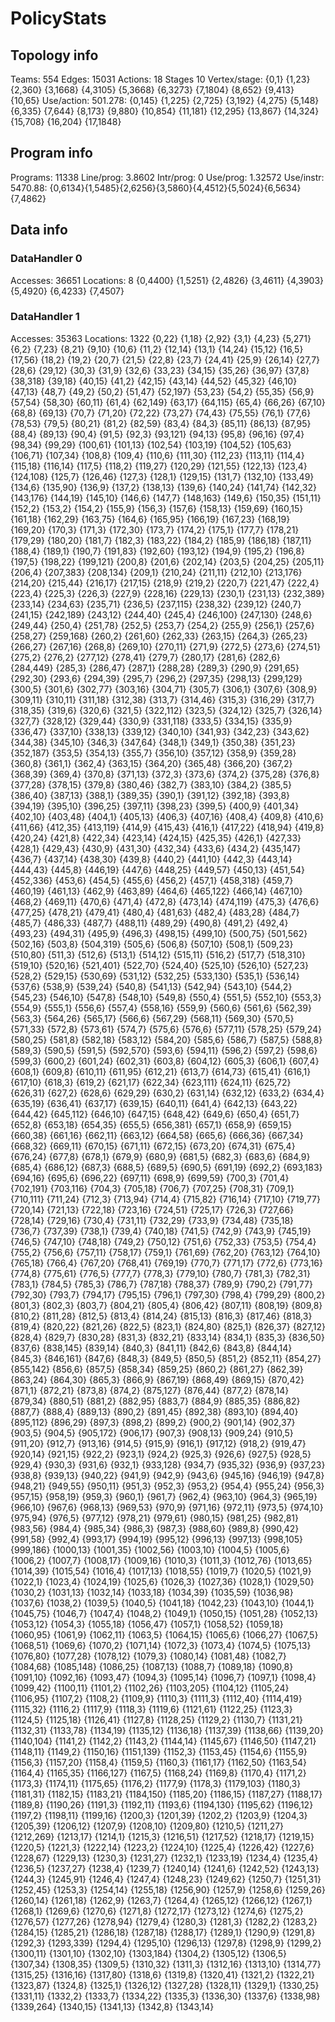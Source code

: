 # PolicyStats
## Topology info
Teams:		554
Edges:		15031
Actions:	18
Stages		10
Vertex/stage:	{0,1} {1,23} {2,360} {3,1668} {4,3105} {5,3668} {6,3273} {7,1804} {8,652} {9,413} {10,65} 
Use/action:	501.278: {0,145} {1,225} {2,725} {3,192} {4,275} {5,148} {6,335} {7,644} {8,173} {9,880} {10,854} {11,181} {12,295} {13,867} {14,324} {15,708} {16,204} {17,1848} 

## Program info
Programs:	11338
Line/prog:	3.8602
Intr/prog:	0
Use/prog:	1.32572
Use/instr:	5470.88: {0,6134}{1,5485}{2,6256}{3,5860}{4,4512}{5,5024}{6,5634}{7,4862}

## Data info

### DataHandler 0
Accesses:	36651
Locations:	8
{0,4400} {1,5251} {2,4826} {3,4611} {4,3903} {5,4920} {6,4233} {7,4507} 

### DataHandler 1
Accesses:	35363
Locations:	1322
{0,22} {1,18} {2,92} {3,1} {4,23} {5,271} {6,2} {7,23} {8,21} {9,10} {10,6} {11,2} {12,14} {13,1} {14,24} {15,12} {16,5} {17,56} {18,2} {19,2} {20,7} {21,5} {22,8} {23,7} {24,41} {25,9} {26,14} {27,7} {28,6} {29,12} {30,3} {31,9} {32,6} {33,23} {34,15} {35,26} {36,97} {37,8} {38,318} {39,18} {40,15} {41,2} {42,15} {43,14} {44,52} {45,32} {46,10} {47,13} {48,7} {49,2} {50,2} {51,47} {52,197} {53,23} {54,2} {55,35} {56,9} {57,54} {58,30} {60,11} {61,4} {62,149} {63,17} {64,115} {65,4} {66,26} {67,10} {68,8} {69,13} {70,7} {71,20} {72,22} {73,27} {74,43} {75,55} {76,1} {77,6} {78,53} {79,5} {80,21} {81,2} {82,59} {83,4} {84,3} {85,11} {86,13} {87,95} {88,4} {89,13} {90,4} {91,5} {92,3} {93,121} {94,13} {95,8} {96,16} {97,4} {98,34} {99,29} {100,61} {101,13} {102,54} {103,19} {104,52} {105,63} {106,71} {107,34} {108,8} {109,4} {110,6} {111,30} {112,23} {113,11} {114,4} {115,18} {116,14} {117,5} {118,2} {119,27} {120,29} {121,55} {122,13} {123,4} {124,108} {125,7} {126,46} {127,3} {128,1} {129,15} {131,7} {132,10} {133,49} {134,6} {135,90} {136,9} {137,2} {138,13} {139,6} {140,24} {141,74} {142,32} {143,176} {144,19} {145,10} {146,6} {147,7} {148,163} {149,6} {150,35} {151,11} {152,2} {153,2} {154,2} {155,9} {156,3} {157,6} {158,13} {159,69} {160,15} {161,18} {162,29} {163,75} {164,6} {165,95} {166,19} {167,23} {168,19} {169,20} {170,3} {171,3} {172,30} {173,7} {174,2} {175,1} {177,7} {178,21} {179,29} {180,20} {181,7} {182,3} {183,22} {184,2} {185,9} {186,18} {187,11} {188,4} {189,1} {190,7} {191,83} {192,60} {193,12} {194,9} {195,2} {196,8} {197,5} {198,22} {199,121} {200,8} {201,6} {202,14} {203,5} {204,25} {205,11} {206,4} {207,383} {208,134} {209,1} {210,24} {211,11} {212,10} {213,176} {214,20} {215,44} {216,17} {217,15} {218,9} {219,2} {220,7} {221,47} {222,4} {223,4} {225,3} {226,3} {227,9} {228,16} {229,13} {230,1} {231,13} {232,389} {233,14} {234,63} {235,71} {236,5} {237,115} {238,32} {239,12} {240,7} {241,15} {242,189} {243,12} {244,40} {245,4} {246,100} {247,130} {248,6} {249,44} {250,4} {251,78} {252,5} {253,7} {254,2} {255,9} {256,1} {257,6} {258,27} {259,168} {260,2} {261,60} {262,33} {263,15} {264,3} {265,23} {266,27} {267,16} {268,8} {269,10} {270,11} {271,9} {272,5} {273,6} {274,51} {275,2} {276,2} {277,12} {278,41} {279,7} {280,17} {281,6} {282,6} {284,449} {285,3} {286,47} {287,1} {288,28} {289,3} {290,9} {291,65} {292,30} {293,6} {294,39} {295,7} {296,2} {297,35} {298,13} {299,129} {300,5} {301,6} {302,77} {303,16} {304,71} {305,7} {306,1} {307,6} {308,9} {309,11} {310,11} {311,18} {312,38} {313,7} {314,46} {315,3} {316,29} {317,7} {318,35} {319,6} {320,6} {321,5} {322,112} {323,5} {324,12} {325,7} {326,14} {327,7} {328,12} {329,44} {330,9} {331,118} {333,5} {334,15} {335,9} {336,47} {337,10} {338,13} {339,12} {340,10} {341,93} {342,23} {343,62} {344,38} {345,10} {346,3} {347,64} {348,1} {349,1} {350,38} {351,23} {352,187} {353,5} {354,13} {355,7} {356,10} {357,12} {358,9} {359,28} {360,8} {361,1} {362,4} {363,15} {364,20} {365,48} {366,20} {367,2} {368,39} {369,4} {370,8} {371,13} {372,3} {373,6} {374,2} {375,28} {376,8} {377,28} {378,15} {379,8} {380,46} {382,7} {383,10} {384,2} {385,5} {386,40} {387,13} {388,1} {389,35} {390,1} {391,12} {392,18} {393,8} {394,19} {395,10} {396,25} {397,11} {398,23} {399,5} {400,9} {401,34} {402,10} {403,48} {404,1} {405,13} {406,3} {407,16} {408,4} {409,8} {410,6} {411,66} {412,35} {413,119} {414,9} {415,43} {416,1} {417,22} {418,94} {419,8} {420,24} {421,8} {422,34} {423,14} {424,15} {425,35} {426,1} {427,33} {428,1} {429,43} {430,9} {431,30} {432,34} {433,6} {434,2} {435,147} {436,7} {437,14} {438,30} {439,8} {440,2} {441,10} {442,3} {443,14} {444,43} {445,8} {446,19} {447,6} {448,25} {449,57} {450,13} {451,54} {452,336} {453,6} {454,5} {455,6} {456,2} {457,1} {458,318} {459,7} {460,19} {461,13} {462,9} {463,89} {464,6} {465,122} {466,14} {467,10} {468,2} {469,11} {470,6} {471,4} {472,8} {473,14} {474,119} {475,3} {476,6} {477,25} {478,21} {479,41} {480,4} {481,63} {482,4} {483,28} {484,7} {485,7} {486,33} {487,7} {488,11} {489,29} {490,8} {491,2} {492,4} {493,23} {494,31} {495,9} {496,3} {498,15} {499,10} {500,75} {501,562} {502,16} {503,8} {504,319} {505,6} {506,8} {507,10} {508,1} {509,23} {510,80} {511,3} {512,6} {513,1} {514,12} {515,11} {516,2} {517,7} {518,310} {519,10} {520,16} {521,401} {522,70} {524,40} {525,10} {526,10} {527,23} {528,2} {529,15} {530,69} {531,12} {532,25} {533,130} {535,1} {536,14} {537,6} {538,9} {539,24} {540,8} {541,13} {542,94} {543,10} {544,2} {545,23} {546,10} {547,8} {548,10} {549,8} {550,4} {551,5} {552,10} {553,3} {554,9} {555,1} {556,6} {557,4} {558,16} {559,9} {560,6} {561,6} {562,39} {563,3} {564,26} {565,17} {566,6} {567,29} {568,11} {569,30} {570,5} {571,33} {572,8} {573,61} {574,7} {575,6} {576,6} {577,11} {578,25} {579,24} {580,25} {581,8} {582,18} {583,12} {584,20} {585,6} {586,7} {587,5} {588,8} {589,3} {590,5} {591,5} {592,570} {593,6} {594,11} {596,2} {597,2} {598,6} {599,3} {600,2} {601,24} {602,31} {603,8} {604,12} {605,3} {606,1} {607,4} {608,1} {609,8} {610,11} {611,95} {612,21} {613,7} {614,73} {615,41} {616,1} {617,10} {618,3} {619,2} {621,17} {622,34} {623,111} {624,11} {625,72} {626,31} {627,2} {628,6} {629,29} {630,2} {631,14} {632,12} {633,2} {634,4} {635,19} {636,41} {637,17} {639,15} {640,11} {641,4} {642,13} {643,22} {644,42} {645,112} {646,10} {647,15} {648,42} {649,6} {650,4} {651,7} {652,8} {653,18} {654,35} {655,5} {656,381} {657,1} {658,9} {659,15} {660,38} {661,16} {662,11} {663,12} {664,58} {665,6} {666,36} {667,34} {668,32} {669,11} {670,15} {671,11} {672,15} {673,20} {674,31} {675,4} {676,24} {677,8} {678,1} {679,9} {680,9} {681,5} {682,3} {683,6} {684,9} {685,4} {686,12} {687,3} {688,5} {689,5} {690,5} {691,19} {692,2} {693,183} {694,16} {695,6} {696,22} {697,11} {698,9} {699,59} {700,3} {701,4} {702,191} {703,116} {704,3} {705,18} {706,7} {707,25} {708,31} {709,1} {710,111} {711,24} {712,3} {713,94} {714,4} {715,82} {716,14} {717,10} {719,77} {720,14} {721,13} {722,18} {723,16} {724,51} {725,17} {726,3} {727,66} {728,14} {729,16} {730,4} {731,11} {732,29} {733,9} {734,48} {735,18} {736,7} {737,39} {738,1} {739,4} {740,18} {741,5} {742,9} {743,9} {745,19} {746,5} {747,10} {748,18} {749,2} {750,12} {751,6} {752,33} {753,5} {754,4} {755,2} {756,6} {757,11} {758,17} {759,1} {761,69} {762,20} {763,12} {764,10} {765,18} {766,4} {767,20} {768,41} {769,19} {770,7} {771,17} {772,6} {773,16} {774,8} {775,61} {776,5} {777,7} {778,3} {779,10} {780,7} {781,3} {782,31} {783,1} {784,5} {785,3} {786,7} {787,18} {788,37} {789,9} {790,2} {791,77} {792,30} {793,7} {794,17} {795,15} {796,1} {797,30} {798,4} {799,29} {800,2} {801,3} {802,3} {803,7} {804,21} {805,4} {806,42} {807,11} {808,19} {809,8} {810,2} {811,28} {812,5} {813,4} {814,24} {815,13} {816,3} {817,46} {818,3} {819,4} {820,22} {821,26} {822,5} {823,1} {824,80} {825,1} {826,37} {827,12} {828,4} {829,7} {830,28} {831,3} {832,21} {833,14} {834,1} {835,3} {836,50} {837,6} {838,145} {839,14} {840,3} {841,11} {842,6} {843,8} {844,14} {845,3} {846,161} {847,6} {848,3} {849,5} {850,5} {851,2} {852,11} {854,27} {855,142} {856,6} {857,5} {858,34} {859,25} {860,2} {861,27} {862,39} {863,24} {864,30} {865,3} {866,9} {867,19} {868,49} {869,15} {870,42} {871,1} {872,21} {873,8} {874,2} {875,127} {876,44} {877,2} {878,14} {879,34} {880,51} {881,2} {882,95} {883,7} {884,9} {885,35} {886,82} {887,7} {888,4} {889,13} {890,2} {891,45} {892,38} {893,10} {894,40} {895,112} {896,29} {897,3} {898,2} {899,2} {900,2} {901,14} {902,37} {903,5} {904,5} {905,172} {906,17} {907,3} {908,13} {909,24} {910,5} {911,20} {912,7} {913,16} {914,5} {915,9} {916,1} {917,12} {918,2} {919,47} {920,14} {921,15} {922,2} {923,1} {924,2} {925,3} {926,6} {927,5} {928,5} {929,4} {930,3} {931,6} {932,1} {933,128} {934,7} {935,32} {936,9} {937,23} {938,8} {939,13} {940,22} {941,9} {942,9} {943,6} {945,16} {946,19} {947,8} {948,21} {949,55} {950,11} {951,3} {952,3} {953,2} {954,4} {955,24} {956,3} {957,15} {958,19} {959,3} {960,1} {961,7} {962,4} {963,10} {964,3} {965,19} {966,10} {967,6} {968,13} {969,53} {970,9} {971,16} {972,11} {973,5} {974,10} {975,94} {976,5} {977,12} {978,21} {979,61} {980,15} {981,25} {982,81} {983,56} {984,4} {985,34} {986,3} {987,3} {988,60} {989,8} {990,42} {991,58} {992,4} {993,17} {994,19} {995,12} {996,13} {997,13} {998,105} {999,186} {1000,13} {1001,35} {1002,56} {1003,10} {1004,5} {1005,6} {1006,2} {1007,7} {1008,17} {1009,16} {1010,3} {1011,3} {1012,76} {1013,65} {1014,39} {1015,54} {1016,4} {1017,13} {1018,55} {1019,7} {1020,5} {1021,9} {1022,1} {1023,4} {1024,19} {1025,6} {1026,3} {1027,36} {1028,1} {1029,50} {1030,2} {1031,13} {1032,14} {1033,18} {1034,39} {1035,59} {1036,98} {1037,6} {1038,2} {1039,5} {1040,5} {1041,18} {1042,23} {1043,10} {1044,1} {1045,75} {1046,7} {1047,4} {1048,2} {1049,1} {1050,15} {1051,28} {1052,13} {1053,12} {1054,3} {1055,18} {1056,47} {1057,1} {1058,52} {1059,18} {1060,95} {1061,9} {1062,11} {1063,5} {1064,15} {1065,6} {1066,27} {1067,5} {1068,51} {1069,6} {1070,2} {1071,14} {1072,3} {1073,4} {1074,5} {1075,13} {1076,80} {1077,28} {1078,12} {1079,3} {1080,14} {1081,48} {1082,7} {1084,68} {1085,148} {1086,25} {1087,13} {1088,7} {1089,18} {1090,8} {1091,10} {1092,16} {1093,47} {1094,3} {1095,14} {1096,7} {1097,1} {1098,4} {1099,42} {1100,11} {1101,2} {1102,26} {1103,205} {1104,12} {1105,24} {1106,95} {1107,2} {1108,2} {1109,9} {1110,3} {1111,3} {1112,40} {1114,419} {1115,32} {1116,2} {1117,9} {1118,3} {1119,6} {1121,61} {1122,25} {1123,3} {1124,5} {1125,18} {1126,41} {1127,8} {1128,25} {1129,2} {1130,7} {1131,21} {1132,31} {1133,78} {1134,19} {1135,12} {1136,18} {1137,39} {1138,66} {1139,20} {1140,104} {1141,2} {1142,2} {1143,2} {1144,14} {1145,67} {1146,50} {1147,21} {1148,11} {1149,2} {1150,16} {1151,139} {1152,3} {1153,45} {1154,6} {1155,9} {1156,3} {1157,20} {1158,4} {1159,5} {1160,3} {1161,17} {1162,50} {1163,54} {1164,4} {1165,35} {1166,127} {1167,5} {1168,24} {1169,8} {1170,4} {1171,2} {1173,3} {1174,11} {1175,65} {1176,2} {1177,9} {1178,3} {1179,103} {1180,3} {1181,31} {1182,15} {1183,21} {1184,150} {1185,20} {1186,15} {1187,27} {1188,17} {1189,8} {1190,26} {1191,3} {1192,11} {1193,6} {1194,130} {1195,62} {1196,12} {1197,2} {1198,11} {1199,16} {1200,3} {1201,39} {1202,2} {1203,9} {1204,3} {1205,39} {1206,12} {1207,9} {1208,10} {1209,80} {1210,5} {1211,27} {1212,269} {1213,17} {1214,1} {1215,3} {1216,51} {1217,52} {1218,17} {1219,15} {1220,5} {1221,3} {1222,14} {1223,2} {1224,10} {1225,4} {1226,42} {1227,6} {1228,67} {1229,13} {1230,3} {1231,27} {1232,1} {1233,19} {1234,4} {1235,4} {1236,5} {1237,27} {1238,4} {1239,7} {1240,14} {1241,6} {1242,52} {1243,13} {1244,3} {1245,91} {1246,4} {1247,4} {1248,23} {1249,62} {1250,7} {1251,31} {1252,45} {1253,3} {1254,14} {1255,18} {1256,90} {1257,9} {1258,6} {1259,26} {1260,14} {1261,18} {1262,9} {1263,7} {1264,4} {1265,12} {1266,12} {1267,1} {1268,1} {1269,6} {1270,6} {1271,8} {1272,17} {1273,12} {1274,6} {1275,2} {1276,57} {1277,26} {1278,94} {1279,4} {1280,3} {1281,3} {1282,2} {1283,2} {1284,15} {1285,21} {1286,18} {1287,18} {1288,17} {1289,1} {1290,9} {1291,8} {1292,3} {1293,339} {1294,4} {1295,10} {1296,13} {1297,8} {1298,9} {1299,2} {1300,11} {1301,10} {1302,10} {1303,184} {1304,2} {1305,12} {1306,5} {1307,34} {1308,35} {1309,5} {1310,32} {1311,3} {1312,16} {1313,10} {1314,77} {1315,25} {1316,16} {1317,80} {1318,6} {1319,8} {1320,41} {1321,2} {1322,21} {1323,87} {1324,8} {1325,1} {1326,12} {1327,28} {1328,11} {1329,1} {1330,25} {1331,11} {1332,2} {1333,7} {1334,22} {1335,3} {1336,30} {1337,6} {1338,98} {1339,264} {1340,15} {1341,13} {1342,8} {1343,14} 